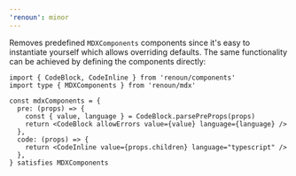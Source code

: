```yaml
---
'renoun': minor
---
```


Removes predefined `MDXComponents` components since it's easy to instantiate yourself which allows overriding defaults. The same functionality can be achieved by defining the components directly:

```tsx
import { CodeBlock, CodeInline } from 'renoun/components'
import type { MDXComponents } from 'renoun/mdx'

const mdxComponents = {
  pre: (props) => {
    const { value, language } = CodeBlock.parsePreProps(props)
    return <CodeBlock allowErrors value={value} language={language} />
  },
  code: (props) => {
    return <CodeInline value={props.children} language="typescript" />
  },
} satisfies MDXComponents
```
